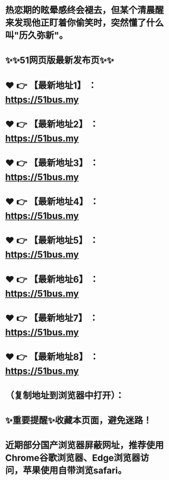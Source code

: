 # 热恋期的眩晕感终会褪去，但某个清晨醒来发现他正盯着你偷笑时，突然懂了什么叫"历久弥新"。
# ✨✨51网页版最新发布页✨✨
# ❤️ 👉 【最新地址1】 ：https://51bus.my
# ❤️ 👉 【最新地址2】 ：https://51bus.my
# ❤️ 👉 【最新地址3】 ：https://51bus.my
# ❤️ 👉 【最新地址4】 ：https://51bus.my
# ❤️ 👉 【最新地址5】 ：https://51bus.my
# ❤️ 👉 【最新地址6】 ：https://51bus.my
# ❤️ 👉 【最新地址7】 ：https://51bus.my
# ❤️ 👉 【最新地址8】 ：https://51bus.my
# （复制地址到浏览器中打开）：
# ✨重要提醒✨收藏本页面，避免迷路！
# 近期部分国产浏览器屏蔽网址，推荐使用Chrome谷歌浏览器、Edge浏览器访问，苹果使用自带浏览safari。
